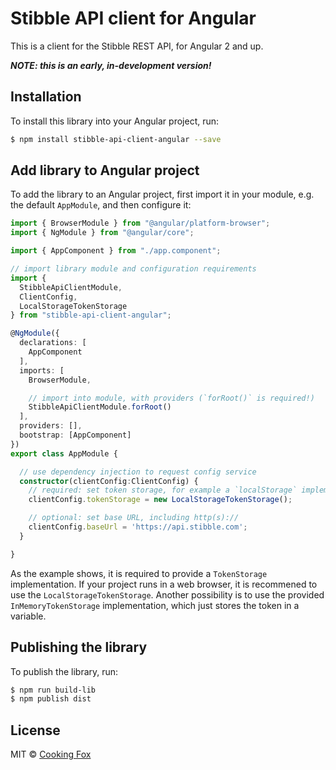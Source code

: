 # Stibble API client for Angular

This is a client for the Stibble REST API, for Angular 2 and up.

___NOTE: this is an early, in-development version!___

## Installation

To install this library into your Angular project, run:

```bash
$ npm install stibble-api-client-angular --save
```

## Add library to Angular project

To add the library to an Angular project, first import it in your module, e.g. the default
`AppModule`, and then configure it:

```typescript
import { BrowserModule } from "@angular/platform-browser";
import { NgModule } from "@angular/core";

import { AppComponent } from "./app.component";

// import library module and configuration requirements
import {
  StibbleApiClientModule,
  ClientConfig,
  LocalStorageTokenStorage
} from "stibble-api-client-angular";

@NgModule({
  declarations: [
    AppComponent
  ],
  imports: [
    BrowserModule,

    // import into module, with providers (`forRoot()` is required!)
    StibbleApiClientModule.forRoot()
  ],
  providers: [],
  bootstrap: [AppComponent]
})
export class AppModule {

  // use dependency injection to request config service
  constructor(clientConfig:ClientConfig) {
    // required: set token storage, for example a `localStorage` implementation:
    clientConfig.tokenStorage = new LocalStorageTokenStorage();

    // optional: set base URL, including http(s)://
    clientConfig.baseUrl = 'https://api.stibble.com';
  }

}
```

As the example shows, it is required to provide a `TokenStorage` implementation. If your project
runs in a web browser, it is recommened to use the `LocalStorageTokenStorage`. Another possibility
is to use the provided `InMemoryTokenStorage` implementation, which just stores the token in a
variable.

## Publishing the library

To publish the library, run:

```bash
$ npm run build-lib
$ npm publish dist
```

## License

MIT © [Cooking Fox](mailto:dev@cookingfox.nl)
